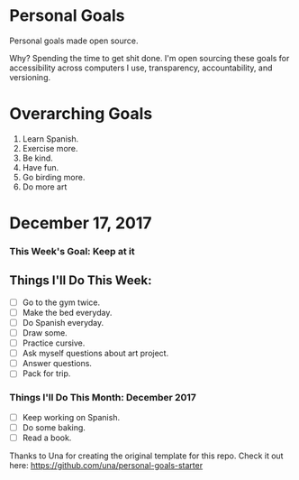 Personal Goals
==============

Personal goals made open source.

Why? Spending the time to get shit done. I'm open sourcing these goals for accessibility across computers I use, transparency, accountability, and versioning.

# Overarching Goals

1. Learn Spanish.
2. Exercise more.
3. Be kind.
4. Have fun.
5. Go birding more.
6. Do more art

# December 17, 2017

### This Week's Goal: Keep at it

## Things I'll Do This Week:

- [ ] Go to the gym twice.
- [ ] Make the bed everyday.
- [ ] Do Spanish everyday.
- [ ] Draw some.
- [ ] Practice cursive.
- [ ] Ask myself questions about art project.
- [ ] Answer questions.
- [ ] Pack for trip.

### Things I'll Do This Month: December 2017

- [ ] Keep working on Spanish.
- [ ] Do some baking.
- [ ] Read a book.

Thanks to Una for creating the original template for this repo. Check it out here: https://github.com/una/personal-goals-starter